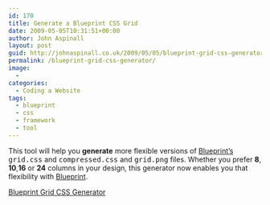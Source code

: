 ```yaml
---
id: 170
title: Generate a Blueprint CSS Grid
date: 2009-05-05T10:31:51+00:00
author: John Aspinall
layout: post
guid: http://johnaspinall.co.uk/2009/05/05/blueprint-grid-css-generator/
permalink: /blueprint-grid-css-generator/
image:
  - 
categories:
  - Coding a Website
tags:
  - blueprint
  - css
  - framework
  - tool
---
```

This tool will help you **generate** more flexible versions of [Blueprint&#8217;s](http://code.google.com/p/blueprintcss/) <tt>grid.css</tt> and <tt>compressed.css</tt> and <tt>grid.png</tt> files. Whether you prefer **8**, **10**,**16** or **24** columns in your design, this generator now enables you that flexibility with [Blueprint](http://code.google.com/p/blueprintcss/).

[Blueprint Grid CSS Generator](http://kematzy.com/blueprint-generator/)

<div class="zemanta-pixie">
  <img class="zemanta-pixie-img" src="http://img.zemanta.com/pixy.gif?x-id=cef59bfd-fa5a-843c-b445-cc01585ee9f6" alt="" />
</div>